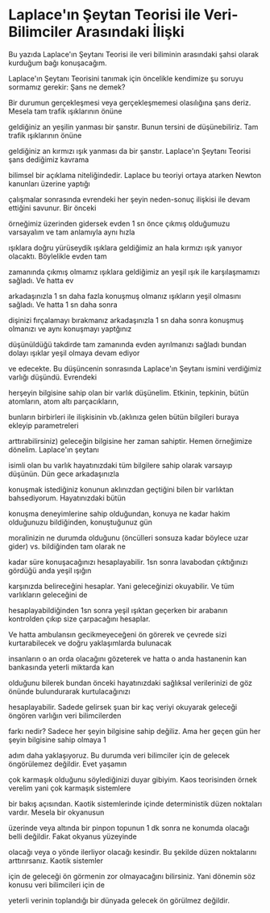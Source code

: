 # Laplace'ın Şeytan Teorisi ile Veri-Bilimciler Arasındaki İlişki
Bu yazıda Laplace'ın Şeytanı Teorisi ile veri biliminin arasındaki şahsi olarak kurduğum bağı konuşacağım.

Laplace'ın Şeytanı Teorisini tanımak için öncelikle kendimize şu soruyu sormamız gerekir: Şans ne demek?

Bir durumun gerçekleşmesi veya gerçekleşmemesi olasılığına şans deriz. Mesela tam trafik ışıklarının önüne

geldiğiniz an yeşilin yanması bir şanstır. Bunun tersini de düşünebiliriz. Tam trafik ışıklarının önüne 

geldiğiniz an kırmızı ışık yanması da bir şanstır. Laplace'ın Şeytanı Teorisi şans dediğimiz kavrama 

bilimsel bir açıklama niteliğindedir. Laplace bu teoriyi ortaya atarken Newton kanunları üzerine yaptığı 

çalışmalar sonrasında evrendeki her şeyin neden-sonuç ilişkisi ile devam ettiğini savunur. Bir önceki 

örneğimiz üzerinden gidersek evden 1 sn önce çıkmış olduğumuzu varsayalım ve tam anlamıyla aynı hızla 

ışıklara doğru yürüseydik ışıklara geldiğimiz an hala kırmızı ışık yanıyor olacaktı. Böylelikle evden tam 

zamanında çıkmış olmamız ışıklara geldiğimiz an yeşil ışık ile karşılaşmamızı sağladı. Ve hatta ev 

arkadaşınızla 1 sn daha fazla konuşmuş olmanız ışıkların yeşil olmasını sağladı. Ve hatta 1 sn daha sonra 

dişinizi fırçalamayı bırakmanız arkadaşınızla 1 sn daha sonra konuşmuş olmanızı ve aynı konuşmayı yaptğınız 

düşünüldüğü takdirde tam zamanında evden ayrılmanızı sağladı bundan dolayı ışıklar yeşil olmaya devam ediyor 

ve edecekte. Bu düşüncenin sonrasında Laplace'ın Şeytanı ismini verdiğimiz varlığı düşündü. Evrendeki 

herşeyin bilgisine sahip olan bir varlık düşünelim. Etkinin, tepkinin, bütün atomların, atom altı parçacıkların, 

bunların birbirleri ile ilişkisinin vb.(aklınıza gelen bütün bilgileri buraya ekleyip parametreleri 

arttırabilirsiniz) geleceğin bilgisine her zaman sahiptir. Hemen örneğimize dönelim. Laplace'ın şeytanı 

isimli olan bu varlık hayatınızdaki tüm bilgilere sahip olarak varsayıp düşünün. Dün gece arkadaşınızla 

konuşmak istediğiniz konunun aklınızdan geçtiğini bilen bir varlıktan bahsediyorum. Hayatınızdaki bütün 

konuşma deneyimlerine sahip olduğundan, konuya ne kadar hakim olduğunuzu bildiğinden, konuştuğunuz gün 

moralinizin ne durumda olduğunu (öncülleri sonsuza kadar böylece uzar gider) vs. bildiğinden tam olarak ne 

kadar süre konuşacağınızı hesaplayabilir. 1sn sonra lavabodan çıktığınızı gördüğü anda yeşil ışığın 

karşınızda belireceğini hesaplar. Yani geleceğinizi okuyabilir. Ve tüm varlıkların geleceğini de 

hesaplayabildiğinden 1sn sonra yeşil ışıktan geçerken bir arabanın kontrolden çıkıp size çarpacağını hesaplar. 

Ve hatta ambulansın gecikmeyeceğeni ön görerek ve çevrede sizi kurtarabilecek ve doğru yaklaşımlarda bulunacak 

insanların o an orda olacağını gözeterek ve hatta o anda hastanenin kan bankasında yeterli miktarda kan 

olduğunu bilerek bundan önceki hayatınızdaki sağlıksal verilerinizi de göz önünde bulundurarak kurtulacağınızı 

hesaplayabilir. Sadede gelirsek şuan bir kaç veriyi okuyarak geleceği öngören varlığın veri bilimcilerden 

farkı nedir? Sadece her şeyin bilgisine sahip değiliz. Ama her geçen gün her şeyin bilgisine sahip olmaya 1 

adım daha yaklaşıyoruz. Bu durumda veri bilimciler için de gelecek öngörülemez değildir. Evet yaşamın 

çok karmaşık olduğunu söylediğinizi duyar gibiyim. Kaos teorisinden örnek verelim yani çok karmaşık sistemlere 

bir bakış açısından. Kaotik sistemlerinde içinde deterministik düzen noktaları vardır. Mesela bir okyanusun 

üzerinde veya altında bir pinpon topunun 1 dk sonra ne konumda olacağı belli değildir. Fakat okyanus yüzeyinde

olacağı veya o yönde ilerliyor olacağı kesindir. Bu şekilde düzen noktalarını arttırırsanız. Kaotik sistemler 

için de geleceği ön görmenin zor olmayacağını bilirsiniz. Yani dönemin söz konusu veri bilimcileri için de 

yeterli verinin toplandığı bir dünyada gelecek ön görülmez değildir.

